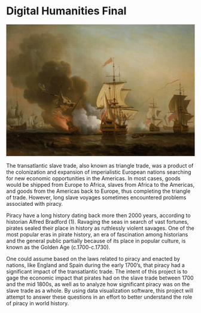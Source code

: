 # Digital Humanities Final

![Home Image](assets/images/Wager's_Action_off_Cartagena,_28_May_1708.jpg)

The transatlantic slave trade, also known as triangle trade, was a product of the colonization and expansion of imperialistic European nations searching for new economic opportunities in the Americas. In most cases, goods would be shipped from Europe to Africa, slaves from Africa to the Americas, and goods from the Americas back to Europe, thus completing the triangle of trade. However, long slave voyages sometimes encountered problems associated with piracy. 

Piracy have a long history dating back more then 2000 years, according to historian Alfred Bradford (1). Ravaging the seas in search of vast fortunes, pirates sealed their place in history as ruthlessly violent savages. One of the most popular eras in pirate history, an era of fascination among historians and the general public partially because of its place in popular culture, is known as the Golden Age (c.1700-c.1730). 

One could assume based on the laws related to piracy and enacted by nations, like England and Spain during the early 1700’s, that piracy had a significant impact of the transatlantic trade. The intent of this project is to gage the economic impact that pirates had on the slave trade between 1700 and the mid 1800s, as well as to analyze how significant piracy was on the slave trade as a whole. By using data visualization software, this project will attempt to answer these questions in an effort to better understand the role of piracy in world history. 

